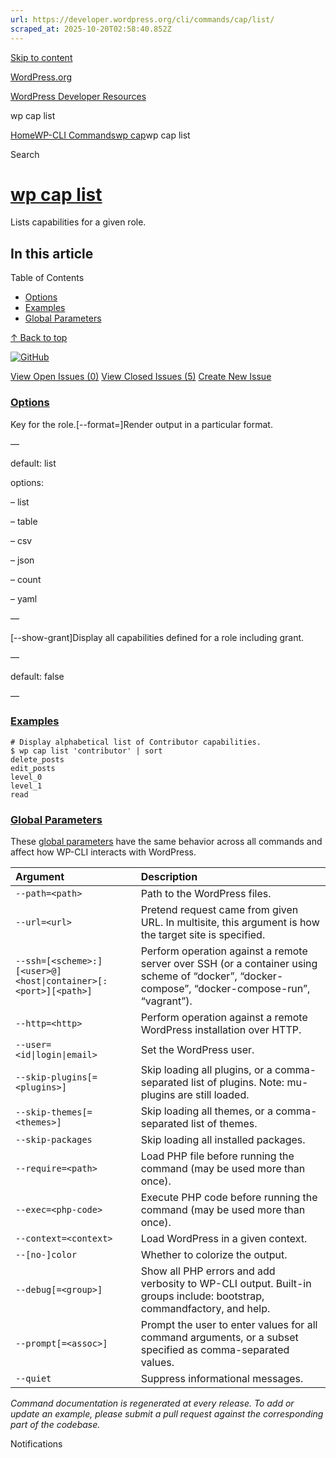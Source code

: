 ```yaml
---
url: https://developer.wordpress.org/cli/commands/cap/list/
scraped_at: 2025-10-20T02:58:40.852Z
---
```


[Skip to content](https://developer.wordpress.org/cli/commands/cap/list/#wp--skip-link--target)

[WordPress.org](https://wordpress.org/)

[WordPress Developer Resources](https://developer.wordpress.org/)

wp cap list


[Home](https://developer.wordpress.org/)[WP-CLI Commands](https://developer.wordpress.org/cli/commands/)[wp cap](https://developer.wordpress.org/cli/commands/cap/)wp cap list

Search

# [wp cap list](https://developer.wordpress.org/cli/commands/cap/list/)

Lists capabilities for a given role.

## In this article

Table of Contents

- [Options](https://developer.wordpress.org/cli/commands/cap/list/#options)
- [Examples](https://developer.wordpress.org/cli/commands/cap/list/#examples)
- [Global Parameters](https://developer.wordpress.org/cli/commands/cap/list/#global-parameters)

[↑ Back to top](https://developer.wordpress.org/cli/commands/cap/list/#wp--skip-link--target)

[![GitHub](https://make.wordpress.org/cli/wp-content/plugins/wporg-cli/assets/images/github-mark.svg)](https://github.com/wp-cli/role-command)

[View Open Issues (0)](https://github.com/login?return_to=%2Fissues%3Fq%3Dlabel%3Acommand%3Acap-list+sort%3Aupdated-desc+org%3Awp-cli+is%3Aopen) [View Closed Issues (5)](https://github.com/login?return_to=%2Fissues%3Fq%3Dlabel%3Acommand%3Acap-list+sort%3Aupdated-desc+org%3Awp-cli+is%3Aclosed) [Create New Issue](https://github.com/wp-cli/role-command/issues/new)

### [Options](https://developer.wordpress.org/cli/commands/cap/list/\#options)

<role>Key for the role.\[--format=<format>\]Render output in a particular format.

—

default: list

options:

– list

– table

– csv

– json

– count

– yaml

—

\[--show-grant\]Display all capabilities defined for a role including grant.

—

default: false

—

### [Examples](https://developer.wordpress.org/cli/commands/cap/list/\#examples)

```
# Display alphabetical list of Contributor capabilities.
$ wp cap list 'contributor' | sort
delete_posts
edit_posts
level_0
level_1
read

```

### [Global Parameters](https://developer.wordpress.org/cli/commands/cap/list/\#global-parameters)

These [global parameters](https://make.wordpress.org/cli/handbook/config/) have the same behavior across all commands and affect how WP-CLI interacts with WordPress.

| **Argument** | **Description** |
| :-- | :-- |
| `--path=<path>` | Path to the WordPress files. |
| `--url=<url>` | Pretend request came from given URL. In multisite, this argument is how the target site is specified. |
| `--ssh=[<scheme>:][<user>@]<host\|container>[:<port>][<path>]` | Perform operation against a remote server over SSH (or a container using scheme of “docker”, “docker-compose”, “docker-compose-run”, “vagrant”). |
| `--http=<http>` | Perform operation against a remote WordPress installation over HTTP. |
| `--user=<id\|login\|email>` | Set the WordPress user. |
| `--skip-plugins[=<plugins>]` | Skip loading all plugins, or a comma-separated list of plugins. Note: mu-plugins are still loaded. |
| `--skip-themes[=<themes>]` | Skip loading all themes, or a comma-separated list of themes. |
| `--skip-packages` | Skip loading all installed packages. |
| `--require=<path>` | Load PHP file before running the command (may be used more than once). |
| `--exec=<php-code>` | Execute PHP code before running the command (may be used more than once). |
| `--context=<context>` | Load WordPress in a given context. |
| `--[no-]color` | Whether to colorize the output. |
| `--debug[=<group>]` | Show all PHP errors and add verbosity to WP-CLI output. Built-in groups include: bootstrap, commandfactory, and help. |
| `--prompt[=<assoc>]` | Prompt the user to enter values for all command arguments, or a subset specified as comma-separated values. |
| `--quiet` | Suppress informational messages. |

_Command documentation is regenerated at every release. To add or update an example, please submit a pull request against the corresponding part of the codebase._

Notifications